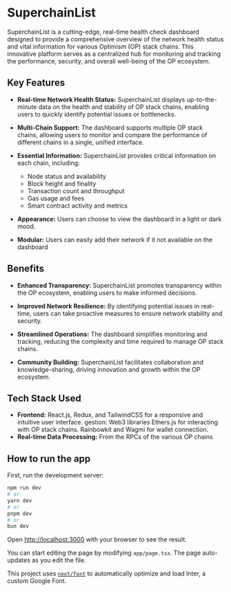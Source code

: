 
# SuperchainList

SuperchainList is a cutting-edge, real-time health check dashboard designed to provide a comprehensive overview of the network health status and vital information for various Optimism (OP) stack chains. This innovative platform serves as a centralized hub for monitoring and tracking the performance, security, and overall well-being of the OP ecosystem.

## Key Features

  - **Real-time Network Health Status:** SuperchainList displays up-to-the-minute data on the health and stability of OP stack chains, enabling users to quickly identify potential issues or bottlenecks.

  - **Multi-Chain Support:** The dashboard supports multiple OP stack chains, allowing users to monitor and compare the performance of different chains in a single, unified interface.

  - **Essential Information:** SuperchainList provides critical information on each chain, including:
    - Node status and availability
    - Block height and finality
    - Transaction count and throughput
    - Gas usage and fees
    - Smart contract activity and metrics

  - **Appearance:** Users can choose to view the dashboard in a light or dark mood.
  - **Modular:** Users can easily add their network if it not available on the dashboard

## Benefits

- **Enhanced Transparency:** SuperchainList promotes transparency within the OP ecosystem, enabling users to make informed decisions.

- **Improved Network Resilience:** By identifying potential issues in real-time, users can take proactive measures to ensure network stability and security.

- **Streamlined Operations:** The dashboard simplifies monitoring and tracking, reducing the complexity and time required to manage OP stack chains.

- **Community Building:** SuperchainList facilitates collaboration and knowledge-sharing, driving innovation and growth within the OP ecosystem.


## Tech Stack Used

- **Frontend:** React.js, Redux, and TailwindCSS for a responsive and intuitive user interface.
gestion: Web3 libraries Ethers.js for interacting with OP stack chains. Rainbowkit and Wagmi for wallet connection.
- **Real-time Data Processing:** From the RPCs of the various OP chains

## How to run the app

First, run the development server:

```bash
npm run dev
# or
yarn dev
# or
pnpm dev
# or
bun dev
```

Open [http://localhost:3000](http://localhost:3000) with your browser to see the result.

You can start editing the page by modifying `app/page.tsx`. The page auto-updates as you edit the file.

This project uses [`next/font`](https://nextjs.org/docs/basic-features/font-optimization) to automatically optimize and load Inter, a custom Google Font.


